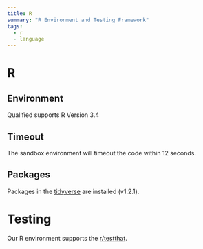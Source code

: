 ```yaml
---
title: R
summary: "R Environment and Testing Framework"
tags:
  - r
  - language
---
```


# R

## Environment

Qualified supports R Version 3.4

## Timeout

The sandbox environment will timeout the code within 12 seconds.

## Packages

Packages in the [tidyverse](https://www.tidyverse.org/) are installed (v1.2.1).

# Testing

Our R environment supports the [r/testthat](/languages/r/testthat).
